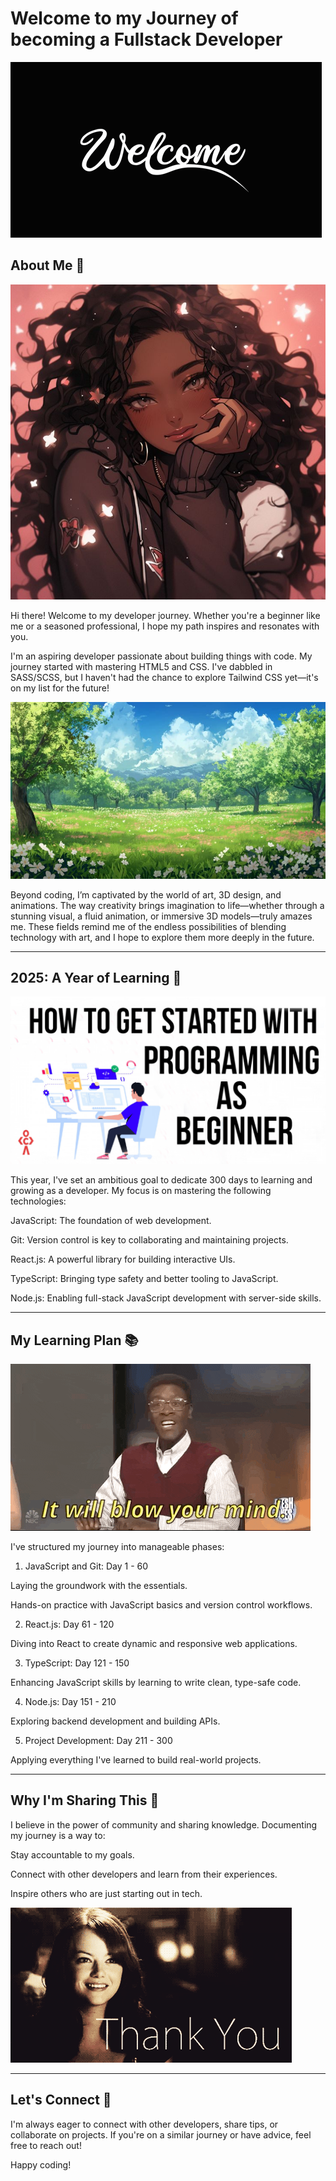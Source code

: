 # Welcome to my Journey of becoming a Fullstack Developer

![welcome gif](8b357283fd26e3bb18cc1983c0ebdb9c.gif)


## About Me 👋
![profile picture](ac9f30703d693eb70ae398bfe0fed36f.jpg)

Hi there! Welcome to my developer journey. Whether you're a beginner like me or a seasoned professional, I hope my path inspires and resonates with you.

I'm an aspiring developer passionate about building things with code. My journey started with mastering HTML5 and CSS. I've dabbled in SASS/SCSS, but I haven't had the chance to explore Tailwind CSS yet—it's on my list for the future!

![I love art](anime-background-white-flower-green-grass-anime-background-white-flower-green-grass-many-trees-337441150.jpg)

Beyond coding, I’m captivated by the world of art, 3D design, and animations. The way creativity brings imagination to life—whether through a stunning visual, a fluid animation, or immersive 3D models—truly amazes me. These fields remind me of the endless possibilities of blending technology with art, and I hope to explore them more deeply in the future.

---

## 2025: A Year of Learning 🚀

![begin](sfedfsedf.png)

This year, I've set an ambitious goal to dedicate 300 days to learning and growing as a developer. My focus is on mastering the following technologies:

JavaScript: The foundation of web development.

Git: Version control is key to collaborating and maintaining projects.

React.js: A powerful library for building interactive UIs.

TypeScript: Bringing type safety and better tooling to JavaScript.

Node.js: Enabling full-stack JavaScript development with server-side skills.



---

## My Learning Plan 📚

![blow-ur-mind](giphy.gif)

I've structured my journey into manageable phases:

1. JavaScript and Git: Day 1 - 60

Laying the groundwork with the essentials.

Hands-on practice with JavaScript basics and version control workflows.



2. React.js: Day 61 - 120

Diving into React to create dynamic and responsive web applications.



3. TypeScript: Day 121 - 150

Enhancing JavaScript skills by learning to write clean, type-safe code.



4. Node.js: Day 151 - 210

Exploring backend development and building APIs.



5. Project Development: Day 211 - 300

Applying everything I've learned to build real-world projects.





---

## Why I'm Sharing This 🌟

I believe in the power of community and sharing knowledge. Documenting my journey is a way to:

Stay accountable to my goals.

Connect with other developers and learn from their experiences.

Inspire others who are just starting out in tech.

![thanks](thank-you-gif-Emma-Stone-YmA7.gif)

---

## Let's Connect 🤝

I'm always eager to connect with other developers, share tips, or collaborate on projects. If you're on a similar journey or have advice, feel free to reach out!

Happy coding!
